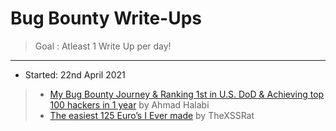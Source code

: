 # Bug Bounty Write-Ups
> Goal : Atleast 1 Write Up per day!
> 
---

* Started: 22nd April 2021

> * [My Bug Bounty Journey & Ranking 1st in U.S. DoD & Achieving top 100 hackers in 1 year](https://ahmdhalabi.medium.com/my-bug-bounty-journey-ranking-1st-in-u-s-dod-achieving-top-100-hackers-in-1-year-f208c10144fc) by Ahmad Halabi
> * [The easiest 125 Euro’s I Ever made](https://thexssrat.medium.com/poc-the-easiest-125-euros-i-ever-made-4dc87f01e286) by TheXSSRat
